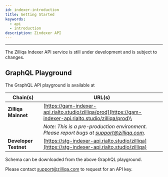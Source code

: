 ```yaml
---
id: indexer-introduction
title: Getting Started
keywords:
  - api
  - introduction
description: Zindexer API
---
```


---

The Zilliqa Indexer API service is still under development and is subject to changes.

## GraphQL Playground

The GraphQL API playground is available at

| Chain(s)              | URL(s)                                                                                                     |
| --------------------- | ---------------------------------------------------------------------------------------------------------- |
| **Zilliqa Mainnet**   | [https://gam-indexer-api.rialto.studio/zilliqa/prod](https://gam-indexer-api.rialto.studio/zilliqa/prod)\  |
|                       | _Note: This is a pre-production environment. Please report bugs at support@zilliqa.com._                   |
| **Developer Testnet** | [https://stg-indexer-api.rialto.studio/zilliqa](https://stg-indexer-api.rialto.studio/zilliqa)             |

Schema can be downloaded from the above GraphQL playground.

Please contact support@zilliqa.com to request for an API key.
